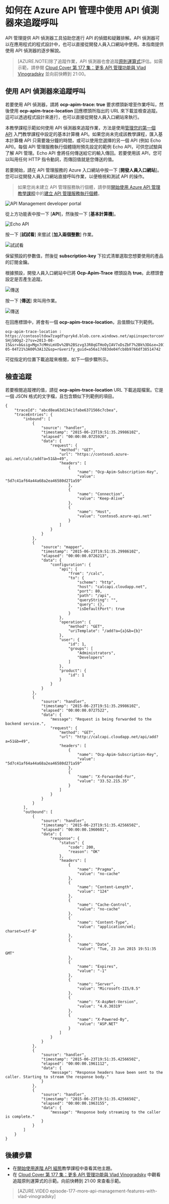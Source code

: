 <properties 
	pageTitle="如何在 Azure API 管理中使用 API 偵測器來追蹤呼叫" 
	description="了解如何在 Azure API 管理中使用 API 偵測器來追蹤呼叫。" 
	services="api-management" 
	documentationCenter="" 
	authors="steved0x" 
	manager="dwrede" 
	editor=""/>

<tags 
	ms.service="api-management" 
	ms.workload="mobile" 
	ms.tgt_pltfrm="na" 
	ms.devlang="na" 
	ms.topic="article" 
	ms.date="06/24/2015" 
	ms.author="sdanie"/>

# 如何在 Azure API 管理中使用 API 偵測器來追蹤呼叫

API 管理提供 API 偵測器工具協助您進行 API 的偵錯和疑難排解。API 偵測器可以在應用程式的程式設計中，也可以直接從開發人員入口網站中使用。本指南提供使用 API 偵測器的逐步解說。

>[AZURE.NOTE]除了追蹤作業，API 偵測器也會追蹤[原則運算式](https://msdn.microsoft.com/library/azure/dn910913.aspx)評估。如需示範，請參閱 [Cloud Cover 第 177 集：更多 API 管理功能與 Vlad Vinogradsky](https://azure.microsoft.com/documentation/videos/episode-177-more-api-management-features-with-vlad-vinogradsky/) 並向前快轉到 21:00。

## <a name="trace-call"> </a> 使用 API 偵測器來追蹤呼叫

若要使用 API 偵測器，請將 **ocp-apim-trace: true** 要求標頭新增至作業呼叫，然後使用 **ocp-apim-trace-location** 回應標頭所指出的 URL 來下載並檢查追蹤。這可以透過程式設計來進行，也可以直接從開發人員入口網站來執行。

本教學課程示範如何使用 API 偵測器來追蹤作業，方法是使用[管理您的第一個 API](api-management-get-started.md) 入門教學課程中設定的基本計算機 API。如果您尚未完成該教學課程，匯入基本計算機 API 只需要幾分鐘的時間，或可以使用您選擇的另一個 API (例如 Echo API)。每個 API 管理服務執行個體隨附預先設定的範例 Echo API，可供您試驗與了解 API 管理。Echo API 會將任何傳送給它的輸入傳回。若要使用該 API，您可以叫用任何 HTTP 指令動詞，而傳回值就是您傳送的值。



若要開始，請在 API 管理服務的 Azure 入口網站中按一下 [**開發人員入口網站**]。您可以從開發人員入口網站直接呼叫作業，以便檢視和測試 API 的操作。

>如果您尚未建立 API 管理服務執行個體，請參閱[開始使用 Azure API 管理教學課程][]中的[建立 API 管理服務執行個體][]。

![API Management developer portal][api-management-developer-portal-menu]

從上方功能表中按一下 [**API**]，然後按一下 [**基本計算機**]。

![Echo API][api-management-api]

按一下 [**試試看**] 來嘗試 [**加入兩個整數**] 作業。

![試試看][api-management-open-console]

保留預設的參數值，然後從 **subscription-key** 下拉式清單選取您想要使用的產品的訂閱金鑰。

根據預設，開發人員入口網站中已將 **Ocp-Apim-Trace** 標頭設為 **true**。此標頭會設定是否產生追蹤。

![傳送][api-management-http-get]

按一下 [**傳送**] 來叫用作業。

![傳送][api-management-send-results]

在回應標頭中，將會有一個 **ocp-apim-trace-location**，且值類似下列範例。

	ocp-apim-trace-location : https://contosoltdxw7zagdfsprykd.blob.core.windows.net/apiinspectorcontainer/ZW3e23NsW4wQyS-SHjS0Og2-2?sv=2013-08-15&sr=b&sig=Mgx7cMHsLmVDv%2B%2BSzvg3JR8qGTHoOyIAV7xDsZbF7%2Bk%3D&se=2014-05-04T21%3A00%3A13Z&sp=r&verify_guid=a56a17d83de04fcb8b9766df38514742

可從指定的位置下載追蹤來檢閱，如下一個步驟所示。

## <a name="inspect-trace"> </a>檢查追蹤

若要檢閱追蹤裡的值，請從 **ocp-apim-trace-location** URL 下載追蹤檔案。它是一個 JSON 格式的文字檔，且包含類似下列範例的項目。

	{
	    "traceId": "abcd8ea63d134c1fabe6371566c7cbea",
	    "traceEntries": {
	        "inbound": [
	            {
	                "source": "handler",
	                "timestamp": "2015-06-23T19:51:35.2998610Z",
	                "elapsed": "00:00:00.0725926",
	                "data": {
	                    "request": {
	                        "method": "GET",
	                        "url": "https://contoso5.azure-api.net/calc/add?a=51&b=49",
	                        "headers": [
	                            {
	                                "name": "Ocp-Apim-Subscription-Key",
	                                "value": "5d7c41af64a44a68a2ea46580d271a59"
	                            },
	                            {
	                                "name": "Connection",
	                                "value": "Keep-Alive"
	                            },
	                            {
	                                "name": "Host",
	                                "value": "contoso5.azure-api.net"
	                            }
	                        ]
	                    }
	                }
	            },
	            {
	                "source": "mapper",
	                "timestamp": "2015-06-23T19:51:35.2998610Z",
	                "elapsed": "00:00:00.0726213",
	                "data": {
	                    "configuration": {
	                        "api": {
	                            "from": "/calc",
	                            "to": {
	                                "scheme": "http",
	                                "host": "calcapi.cloudapp.net",
	                                "port": 80,
	                                "path": "/api",
	                                "queryString": "",
	                                "query": {},
	                                "isDefaultPort": true
	                            }
	                        },
	                        "operation": {
	                            "method": "GET",
	                            "uriTemplate": "/add?a={a}&b={b}"
	                        },
	                        "user": {
	                            "id": 1,
	                            "groups": [
	                                "Administrators",
	                                "Developers"
	                            ]
	                        },
	                        "product": {
	                            "id": 1
	                        }
	                    }
	                }
	            },
	            {
	                "source": "handler",
	                "timestamp": "2015-06-23T19:51:35.2998610Z",
	                "elapsed": "00:00:00.0727522",
	                "data": {
	                    "message": "Request is being forwarded to the backend service.",
	                    "request": {
	                        "method": "GET",
	                        "url": "http://calcapi.cloudapp.net/api/add?a=51&b=49",
	                        "headers": [
	                            {
	                                "name": "Ocp-Apim-Subscription-Key",
	                                "value": "5d7c41af64a44a68a2ea46580d271a59"
	                            },
	                            {
	                                "name": "X-Forwarded-For",
	                                "value": "33.52.215.35"
	                            }
	                        ]
	                    }
	                }
	            }
	        ],
	        "outbound": [
	            {
	                "source": "handler",
	                "timestamp": "2015-06-23T19:51:35.4256650Z",
	                "elapsed": "00:00:00.1960601",
	                "data": {
	                    "response": {
	                        "status": {
	                            "code": 200,
	                            "reason": "OK"
	                        },
	                        "headers": [
	                            {
	                                "name": "Pragma",
	                                "value": "no-cache"
	                            },
	                            {
	                                "name": "Content-Length",
	                                "value": "124"
	                            },
	                            {
	                                "name": "Cache-Control",
	                                "value": "no-cache"
	                            },
	                            {
	                                "name": "Content-Type",
	                                "value": "application/xml; charset=utf-8"
	                            },
	                            {
	                                "name": "Date",
	                                "value": "Tue, 23 Jun 2015 19:51:35 GMT"
	                            },
	                            {
	                                "name": "Expires",
	                                "value": "-1"
	                            },
	                            {
	                                "name": "Server",
	                                "value": "Microsoft-IIS/8.5"
	                            },
	                            {
	                                "name": "X-AspNet-Version",
	                                "value": "4.0.30319"
	                            },
	                            {
	                                "name": "X-Powered-By",
	                                "value": "ASP.NET"
	                            }
	                        ]
	                    }
	                }
	            },
	            {
	                "source": "handler",
	                "timestamp": "2015-06-23T19:51:35.4256650Z",
	                "elapsed": "00:00:00.1961112",
	                "data": {
	                    "message": "Response headers have been sent to the caller. Starting to stream the response body."
	                }
	            },
	            {
	                "source": "handler",
	                "timestamp": "2015-06-23T19:51:35.4256650Z",
	                "elapsed": "00:00:00.1963155",
	                "data": {
	                    "message": "Response body streaming to the caller is complete."
	                }
	            }
	        ]
	    }
	}

## <a name="next-steps"> </a>後續步驟

-	在[開始使用進階 API 組態][]教學課程中查看其他主題。
-	在 [Cloud Cover 第 177 集：更多 API 管理功能與 Vlad Vinogradsky](https://azure.microsoft.com/documentation/videos/episode-177-more-api-management-features-with-vlad-vinogradsky/) 中觀看追蹤原則運算式的示範。向前快轉到 21:00 來查看示範。

>[AZURE.VIDEO episode-177-more-api-management-features-with-vlad-vinogradsky]

[Use API Inspector to trace a call]: #trace-call
[Inspect the trace]: #inspect-trace
[Next steps]: #next-steps

[Configure API settings]: api-management-howto-create-apis.md#configure-api-settings
[Responses]: api-management-howto-add-operations.md#responses
[How create and publish a product]: api-management-howto-add-products.md

[開始使用 Azure API 管理教學課程]: api-management-get-started.md
[建立 API 管理服務執行個體]: api-management-get-started.md#create-service-instance
[開始使用進階 API 組態]: api-management-get-started-advanced.md
[Management Portal]: https://manage.windowsazure.com/


[api-management-developer-portal-menu]: ./media/api-management-howto-api-inspector/api-management-developer-portal-menu.png
[api-management-api]: ./media/api-management-howto-api-inspector/api-management-api.png
[api-management-echo-api-get]: ./media/api-management-howto-api-inspector/api-management-echo-api-get.png
[api-management-developer-key]: ./media/api-management-howto-api-inspector/api-management-developer-key.png
[api-management-open-console]: ./media/api-management-howto-api-inspector/api-management-open-console.png
[api-management-http-get]: ./media/api-management-howto-api-inspector/api-management-http-get.png
[api-management-send-results]: ./media/api-management-howto-api-inspector/api-management-send-results.png




 

<!---HONumber=62-->